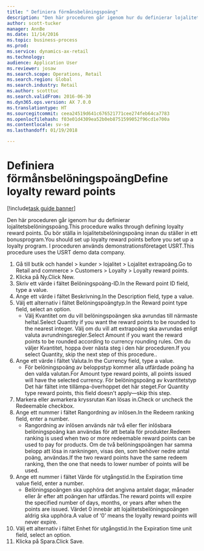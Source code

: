 ```yaml
--- 
title: " Definiera förmånsbelöningspoäng"
description: "Den här proceduren går igenom hur du definierar lojalitetsbelöningspoäng."
author: scott-tucker
manager: AnnBe
ms.date: 11/14/2016
ms.topic: business-process
ms.prod: 
ms.service: dynamics-ax-retail
ms.technology: 
audience: Application User
ms.reviewer: josaw
ms.search.scope: Operations, Retail
ms.search.region: Global
ms.search.industry: Retail
ms.author: scotttuc
ms.search.validFrom: 2016-06-30
ms.dyn365.ops.version: AX 7.0.0
ms.translationtype: HT
ms.sourcegitcommit: ceea24519d641c676521771cee274feb64ca7783
ms.openlocfilehash: f03e01d4309ea52b0eb8751599052f96cd1e700a
ms.contentlocale: sv-se
ms.lasthandoff: 01/19/2018

---
```

# <a name="define-loyalty-reward-points"></a><span data-ttu-id="f93d1-103"> Definiera förmånsbelöningspoäng</span><span class="sxs-lookup"><span data-stu-id="f93d1-103">Define loyalty reward points</span></span>

[!include[task guide banner](../includes/task-guide-banner.md)]

<span data-ttu-id="f93d1-104">Den här proceduren går igenom hur du definierar lojalitetsbelöningspoäng.</span><span class="sxs-lookup"><span data-stu-id="f93d1-104">This procedure walks through defining loyalty reward points.</span></span> <span data-ttu-id="f93d1-105">Du bör ställa in lojalitetsbelöningspoäng innan du ställer in ett bonusprogram.</span><span class="sxs-lookup"><span data-stu-id="f93d1-105">You should set up loyalty reward points before you set up a loyalty program.</span></span> <span data-ttu-id="f93d1-106">I proceduren används demonstrationsföretaget USRT.</span><span class="sxs-lookup"><span data-stu-id="f93d1-106">This procedure uses the USRT demo data company.</span></span>

1. <span data-ttu-id="f93d1-107">Gå till butik och handel > kunder > lojalitet > Lojalitet extrapoäng.</span><span class="sxs-lookup"><span data-stu-id="f93d1-107">Go to Retail and commerce > Customers > Loyalty > Loyalty reward points.</span></span>
2. <span data-ttu-id="f93d1-108">Klicka på Ny.</span><span class="sxs-lookup"><span data-stu-id="f93d1-108">Click New.</span></span>
3. <span data-ttu-id="f93d1-109">Skriv ett värde i fältet Belöningspoäng-ID.</span><span class="sxs-lookup"><span data-stu-id="f93d1-109">In the Reward point ID field, type a value.</span></span>
4. <span data-ttu-id="f93d1-110">Ange ett värde i fältet Beskrivning.</span><span class="sxs-lookup"><span data-stu-id="f93d1-110">In the Description field, type a value.</span></span>
5. <span data-ttu-id="f93d1-111">Välj ett alternativ i fältet Belöningspoängtyp.</span><span class="sxs-lookup"><span data-stu-id="f93d1-111">In the Reward point type field, select an option.</span></span>
    * <span data-ttu-id="f93d1-112">Välj Kvantitet om du vill belöningspoängen ska avrundas till närmaste heltal.</span><span class="sxs-lookup"><span data-stu-id="f93d1-112">Select Quantity if you want the reward points to be rounded to the nearest integer.</span></span> <span data-ttu-id="f93d1-113">Välj om du vill att extrapoäng ska avrundas enligt valuta avrundningsregler.</span><span class="sxs-lookup"><span data-stu-id="f93d1-113">Select Amount if you want the reward points to be rounded according to currency rounding rules.</span></span> <span data-ttu-id="f93d1-114">Om du väljer Kvantitet, hoppa över nästa steg i den här proceduren.</span><span class="sxs-lookup"><span data-stu-id="f93d1-114">If you select Quantity, skip the next step of this procedure..</span></span>  
6. <span data-ttu-id="f93d1-115">Ange ett värde i fältet Valuta.</span><span class="sxs-lookup"><span data-stu-id="f93d1-115">In the Currency field, type a value.</span></span>
    * <span data-ttu-id="f93d1-116">För belöningspoäng av beloppstyp kommer alla utfärdade poäng ha den valda valutan.</span><span class="sxs-lookup"><span data-stu-id="f93d1-116">For Amount type reward points, all points issued will have the selected currency.</span></span> <span data-ttu-id="f93d1-117">För belöningspoäng av kvantitetstyp Det här fältet inte tillämpa-överhoppet det här steget.</span><span class="sxs-lookup"><span data-stu-id="f93d1-117">For Quantity type reward points, this field doesn't apply—skip this step.</span></span>  
7. <span data-ttu-id="f93d1-118">Markera eller avmarkera kryssrutan Kan lösas in.</span><span class="sxs-lookup"><span data-stu-id="f93d1-118">Check or uncheck the Redeemable checkbox.</span></span>
8. <span data-ttu-id="f93d1-119">Ange ett nummer i fältet Rangordning av inlösen.</span><span class="sxs-lookup"><span data-stu-id="f93d1-119">In the Redeem ranking field, enter a number.</span></span>
    * <span data-ttu-id="f93d1-120">Rangordning av inlösen används när två eller fler inlösbara belöningspoäng kan användas för att betala för produkter.</span><span class="sxs-lookup"><span data-stu-id="f93d1-120">Redeem ranking is used when two or more redeemable reward points can be used to pay for products.</span></span> <span data-ttu-id="f93d1-121">Om de två belöningspoängen har samma belopp att lösa in rankningen, visas den, som behöver nedre antal poäng, användas.</span><span class="sxs-lookup"><span data-stu-id="f93d1-121">If the two reward points have the same redeem ranking, then the one that needs to lower number of points will be used.</span></span>  
9. <span data-ttu-id="f93d1-122">Ange ett nummer i fältet Värde för utgångstid.</span><span class="sxs-lookup"><span data-stu-id="f93d1-122">In the Expiration time value field, enter a number.</span></span>
    * <span data-ttu-id="f93d1-123">Belöningspoängen ska upphöra det angivna antalet dagar, månader eller år efter att poängen har utfärdas.</span><span class="sxs-lookup"><span data-stu-id="f93d1-123">The reward points will expire the specified number of days, months, or years after when the points are issued.</span></span> <span data-ttu-id="f93d1-124">Värdet 0 innebär att lojalitetsbelöningspoängen aldrig ska upphöra.</span><span class="sxs-lookup"><span data-stu-id="f93d1-124">A value of ‘0’ means the loyalty reward points will never expire.</span></span>  
10. <span data-ttu-id="f93d1-125">Välj ett alternativ i fältet Enhet för utgångstid.</span><span class="sxs-lookup"><span data-stu-id="f93d1-125">In the Expiration time unit field, select an option.</span></span>
11. <span data-ttu-id="f93d1-126">Klicka på Spara.</span><span class="sxs-lookup"><span data-stu-id="f93d1-126">Click Save.</span></span>


